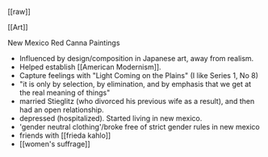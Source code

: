[[raw]]

[[Art]]

New Mexico
Red Canna Paintings
* Influenced by design/composition in Japanese art, away from realism.
* Helped establish [[American Modernism]].
* Capture feelings with "Light Coming on the Plains" (I like Series 1, No 8)
* "it is only by selection, by elimination, and by emphasis that we get at the real meaning of things"
* married Stieglitz (who divorced his previous wife as a result), and then had an open relationship. 
* depressed (hospitalized). Started living in new mexico.
* 'gender neutral clothing'/broke free of strict gender rules in new mexico
* friends with [[frieda kahlo]]
* [[women's suffrage]]